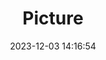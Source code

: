 ---
weight: 1
images:
- /images/edited/135.jpeg
title: Picture
date: 2023-12-03 14:16:54
tags:
- luminar
- work
---